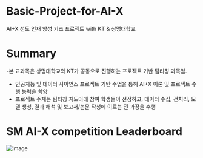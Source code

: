 # Basic-Project-for-AI-X
AI+X 선도 인재 양성 기초 프로젝트 with KT &amp; 상명대학교

# Summary
-본 교과목은 상명대학교와 KT가 공동으로 진행하는 프로젝트 기반 팀티칭 과목임.
- 인공지능 및 데이터 사이언스 프로젝트 기반 수업을 통해 AI+X 이론 및 프로젝트 수행 능력을 함양
- 프로젝트 주제는 팀티칭 지도아래 참여 학생들이 선정하고, 데이터 수집, 전처리, 모델 생성, 결과 해석 및 보고서/논문 작성에 이르는 전 과정을 수행

# SM AI-X competition Leaderboard
![image](https://github.com/jinseok19/Basic_Level_Project_for_AI-X/assets/121952875/7e2d378b-30df-4d2b-bc24-0d84e609b9e7)
